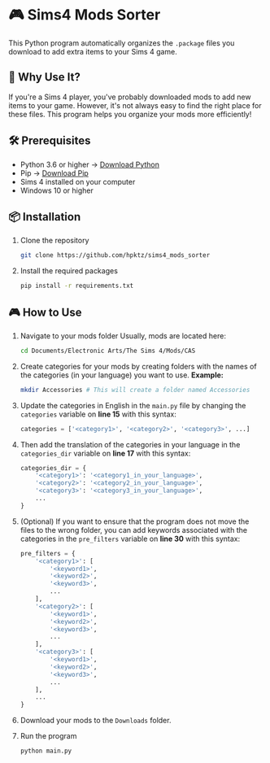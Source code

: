 # 🎮 Sims4 Mods Sorter

This Python program automatically organizes the `.package` files you download to add extra items to your Sims 4 game.

## 🎈 Why Use It?

If you're a Sims 4 player, you've probably downloaded mods to add new items to your game. However, it's not always easy to find the right place for these files. This program helps you organize your mods more efficiently!

## 🛠️ Prerequisites

- Python 3.6 or higher → [Download Python](https://www.python.org/downloads/)
- Pip → [Download Pip](https://pip.pypa.io/en/stable/installing/)
- Sims 4 installed on your computer
- Windows 10 or higher

## 📦 Installation

1. Clone the repository
   ```bash
   git clone https://github.com/hpktz/sims4_mods_sorter
   ```

2. Install the required packages
   ```bash
   pip install -r requirements.txt
   ```

## 🎮 How to Use

1. Navigate to your mods folder
   Usually, mods are located here:
   ```bash
   cd Documents/Electronic Arts/The Sims 4/Mods/CAS
   ```

2. Create categories for your mods by creating folders with the names of the categories (in your language) you want to use.
   **Example:**
   ```bash
   mkdir Accessories # This will create a folder named Accessories
   ```

3. Update the categories in English in the `main.py` file by changing the `categories` variable on **line 15** with this syntax:
   ```python
   categories = ['<category1>', '<category2>', '<category3>', ...]
   ```

4. Then add the translation of the categories in your language in the `categories_dir` variable on **line 17** with this syntax:
   ```python
   categories_dir = {
       '<category1>': '<category1_in_your_language>',
       '<category2>': '<category2_in_your_language>',
       '<category3>': '<category3_in_your_language>',
       ...
   }
   ```

5. (Optional) If you want to ensure that the program does not move the files to the wrong folder, you can add keywords associated with the categories in the `pre_filters` variable on **line 30** with this syntax:
   ```python
   pre_filters = {
       '<category1>': [
           '<keyword1>',
           '<keyword2>',
           '<keyword3>',
           ...
       ],
       '<category2>': [
           '<keyword1>',
           '<keyword2>',
           '<keyword3>',
           ...
       ],
       '<category3>': [
           '<keyword1>',
           '<keyword2>',
           '<keyword3>',
           ...
       ],
       ...
   }
   ```

6. Download your mods to the `Downloads` folder.

7. Run the program
   ```bash
   python main.py
   ```
